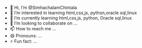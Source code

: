 - 👋 Hi, I’m @SimhachalamChintala
- 👀 I’m interested in learning html,css,js, python,oracle sql,linux
- 🌱 I’m currently learning html,css,js, python, Oracle sql,linux
- 💞️ I’m looking to collaborate on ...
- 📫 How to reach me ...
- 😄 Pronouns: ...
- ⚡ Fun fact: ...

<!---
SimhachalamChintala/SimhachalamChintala is a ✨ special ✨ repository because its `README.md` (this file) appears on your GitHub profile.
You can click the Preview link to take a look at your changes.
--->
